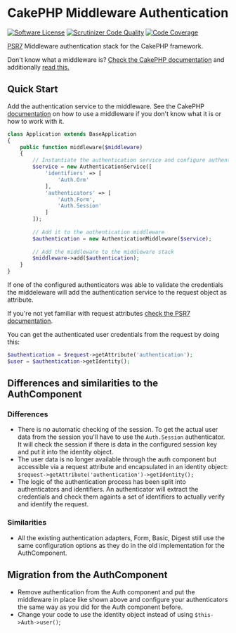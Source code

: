 # CakePHP Middleware Authentication

[![Software License](https://img.shields.io/badge/license-MIT-brightgreen.svg?style=flat-square)](LICENSE.txt) 
[![Scrutinizer Code Quality](https://scrutinizer-ci.com/g/burzum/cakephp-middleware-auth/badges/quality-score.png?b=master)](https://scrutinizer-ci.com/g/burzum/cakephp-middleware-auth/?branch=master) 
[![Code Coverage](https://scrutinizer-ci.com/g/burzum/cakephp-middleware-auth/badges/coverage.png?b=master)](https://scrutinizer-ci.com/g/burzum/cakephp-middleware-auth/?branch=master)

[PSR7](http://www.php-fig.org/psr/psr-7/) Middleware authentication stack for the CakePHP framework.

Don't know what a middleware is? [Check the CakePHP documentation](http://book.cakephp.org/3.0/en/controllers/middleware.html) and additionally [read this.](https://philsturgeon.uk/php/2016/05/31/why-care-about-php-middleware/)

## Quick Start

Add the authentication service to the middleware. See the CakePHP [documentation](http://book.cakephp.org/3.0/en/controllers/middleware.html#) on how to use a middleware if you don't know what it is or how to work with it.

```php
class Application extends BaseApplication
{
    public function middleware($middleware)
    {
        // Instantiate the authentication service and configure authenticators
        $service = new AuthenticationService([
            'identifiers' => [
                'Auth.Orm'
            ],
            'authenticators' => [
                'Auth.Form',
                'Auth.Session'
            ]
        ]);
        
        // Add it to the authentication middleware
        $authentication = new AuthenticationMiddleware($service);
        
        // Add the middleware to the middleware stack
        $middleware->add($authentication);
    }
}
```

If one of the configured authenticators was able to validate the credentials the middeleware will add the authentication service to the request object as attribute.

If you're not yet familiar with request attributes [check the PSR7 documentation](http://www.php-fig.org/psr/psr-7/).

You can get the authenticated user credentials from the request by doing this:

```php
$authentication = $request->getAttribute('authentication');
$user = $authentication->getIdentity();
```

## Differences and similarities to the AuthComponent

### Differences

* There is no automatic checking of the session. To get the actual user data from the session you'll have to use the `Auth.Session` authenticator. It will check the session if there is data in the configured session key and put it into the identity object.
* The user data is no longer available  through the auth component but accessible via a request attribute and encapsulated in an identity object: `$request->getAttribute('authentication')->getIdentity();`
* The logic of the authentication process has been split into authenticators and identifiers. An authenticator will extract the credentials and check them againts a set of identifiers to actually verify and identify the request.

### Similarities

* All the existing authentication adapters, Form, Basic, Digest still use the same configuration options as they do in the old implementation for the AuthComponent.

## Migration from the AuthComponent

* Remove authentication from the Auth component and put the middleware in place like shown above and configure your authenticators the same way as you did for the Auth component before.
* Change your code to use the identity object instead of using `$this->Auth->user()`;
